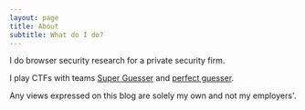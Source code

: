 ```yaml
---
layout: page
title: About
subtitle: What do I do?
---
```


I do browser security research for a private security firm.

I play CTFs with teams [Super Guesser](https://guesser.team) and [perfect guesser](https://ctftime.org/team/142232).

Any views expressed on this blog are solely my own and not my employers'.
